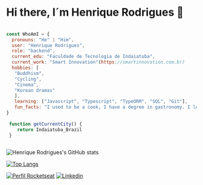 # Hi there, I´m Henrique Rodrigues 👋
```javascript
 
const WhoAmI = {
  pronouns: "He" | "Him",
  user: "Henrique Rodrigues",
  role: "backend",
  current_edu: "Faculdade de Tecnologia de Indaiatuba",
  current_work: "Smart Innovation"(https://smartinnovation.com.br)
  hobbies: [
   "Buddhism",
   "Cycling",
   "Cinema",
   "Korean dramas"
   ],
   learning: ["Javascript", "Typescript", "TypeORM", "SQL", "Git"],
   fun_facts: "I used to be a cook, I have a degree in gastronomy. I love tattoos and cats."
}
	
 function getCurrentCity() {
	return Indaiatuba_Brazil
 }
	
 ```

![Henrique Rodrigues's GitHub stats](https://github-readme-stats.vercel.app/api?username=henrique5in&show_icons=true&theme=radical&hide=contribs,prs)

[![Top Langs](https://github-readme-stats.vercel.app/api/top-langs/?username=henrique5in&layout=compact&theme=radical)](https://github.com/anuraghazra/github-readme-stats)

[![Perfil Rocketseat](https://img.shields.io/badge/-Perfil%20Rocketseat-lightgrey)](https://app.rocketseat.com.br/me/henrique-rodrigues-01688)
[![Linkedin](https://img.shields.io/badge/-Linkedin-060606?style=flat&labelColor=0D0D0D&logo=Linkedin&Color=white)](https://www.linkedin.com/in/henrique-r-silva/)


<!--
**henrique5in/henrique5in** is a ✨ _special_ ✨ repository because its `README.md` (this file) appears on your GitHub profile.

Here are some ideas to get you started:


- 👯 I’m looking to collaborate on ...
- 🤔 I’m looking for help with ...
- 💬 Ask me about ...
- 📫 How to reach me: ...
- 😄 Pronouns: ...
- ⚡ Fun fact: ...
-->
